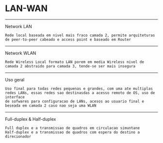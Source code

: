 # LAN-WAN
____
Network LAN

    Rede local baseada em nivel mais fraco camada 2, permite arquiteturas de peer-to-peer cabeado e access point e baseado em Router

____
Network WLAN

    Rede Wireless Local formato LAN porem em media Wireless nivel de camada 2 abstraido para camada 3, tende-se ser mais insegura

____
Uso geral

    Uso final para todas redes pequenas e grandes, com uma ate multiplas redes LANs, essas redes sao destinasdas a acesso remoto de OS, uso de interface
    de sofwares para configuracao de LANs, acesos ao usuario final e beseada em camada 2 caso nao seja uma WLAN

____
Full-duplex & Half-duplex

    Full duplex e a transmissao de quadros em circulacao simuntane
    Half-duplex e a transmissao de quadros com espera do destino a direcionador
